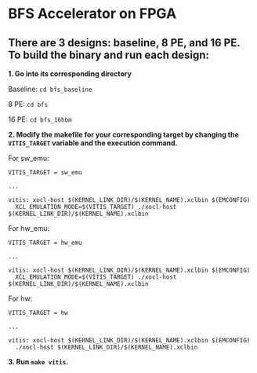 # BFS Accelerator on FPGA

## There are 3 designs: baseline, 8 PE, and 16 PE. <br>To build the binary and run each design: 

**1. Go into its corresponding directory**

Baseline: `cd bfs_baseline`

8 PE: `cd bfs`

16 PE: `cd bfs_16hbm`

**2. Modify the makefile for your corresponding target by changing the `VITIS_TARGET` variable and the execution command.** 

For sw_emu:
```
VITIS_TARGET = sw_emu

...

vitis: xocl-host $(KERNEL_LINK_DIR)/$(KERNEL_NAME).xclbin $(EMCONFIG)
  XCL_EMULATION_MODE=$(VITIS_TARGET) ./xocl-host $(KERNEL_LINK_DIR)/$(KERNEL_NAME).xclbin
```

For hw_emu:
```
VITIS_TARGET = hw_emu

...

vitis: xocl-host $(KERNEL_LINK_DIR)/$(KERNEL_NAME).xclbin $(EMCONFIG)
  XCL_EMULATION_MODE=$(VITIS_TARGET) ./xocl-host $(KERNEL_LINK_DIR)/$(KERNEL_NAME).xclbin
```

For hw:
```
VITIS_TARGET = hw

...

vitis: xocl-host $(KERNEL_LINK_DIR)/$(KERNEL_NAME).xclbin $(EMCONFIG)
  ./xocl-host $(KERNEL_LINK_DIR)/$(KERNEL_NAME).xclbin
```

**3. Run `make vitis`.** 